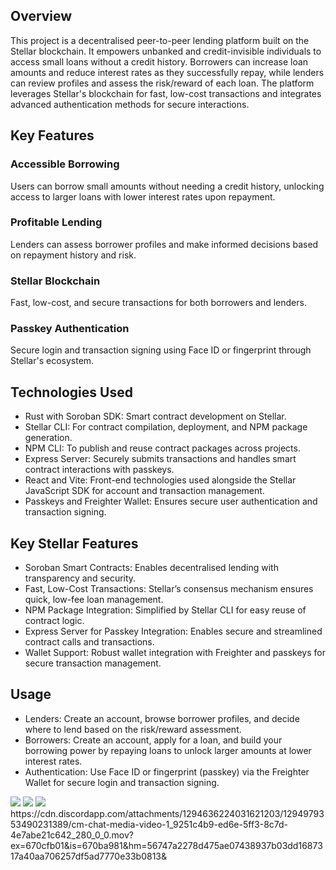 ## Overview
This project is a decentralised peer-to-peer lending platform built on the Stellar blockchain. It empowers unbanked and credit-invisible individuals to access small loans without a credit history. Borrowers can increase loan amounts and reduce interest rates as they successfully repay, while lenders can review profiles and assess the risk/reward of each loan. The platform leverages Stellar's blockchain for fast, low-cost transactions and integrates advanced authentication methods for secure interactions. 
## Key Features
### Accessible Borrowing
Users can borrow small amounts without needing a credit history, unlocking access to larger loans with lower interest rates upon repayment.
### Profitable Lending
Lenders can assess borrower profiles and make informed decisions based on repayment history and risk.
### Stellar Blockchain 
Fast, low-cost, and secure transactions for both borrowers and lenders.
### Passkey Authentication
Secure login and transaction signing using Face ID or fingerprint through Stellar's ecosystem.
## Technologies Used
- Rust with Soroban SDK: Smart contract development on Stellar.
- Stellar CLI: For contract compilation, deployment, and NPM package generation.
- NPM CLI: To publish and reuse contract packages across projects.
- Express Server: Securely submits transactions and handles smart contract interactions with passkeys.
- React and Vite: Front-end technologies used alongside the Stellar JavaScript SDK for account and transaction management.
- Passkeys and Freighter Wallet: Ensures secure user authentication and transaction signing.
## Key Stellar Features
- Soroban Smart Contracts: Enables decentralised lending with transparency and security.
- Fast, Low-Cost Transactions: Stellar’s consensus mechanism ensures quick, low-fee loan management.
- NPM Package Integration: Simplified by Stellar CLI for easy reuse of contract logic.
- Express Server for Passkey Integration: Enables secure and streamlined contract calls and transactions.
- Wallet Support: Robust wallet integration with Freighter and passkeys for secure transaction management.
## Usage
- Lenders: Create an account, browse borrower profiles, and decide where to lend based on the risk/reward assessment.
- Borrowers: Create an account, apply for a loan, and build your borrowing power by repaying loans to unlock larger amounts at lower interest rates.
- Authentication: Use Face ID or fingerprint (passkey) via the Freighter Wallet for secure login and transaction signing.
<img src="https://media.discordapp.net/attachments/1294636224031621203/1294979268991778846/image.png?ex=670cfaed&is=670ba96d&hm=5d3a93fcaec02f1f434861cd97bcca04cd48020441a6137671451126372d47cb&=&format=webp&quality=lossless&width=2160&height=1140">
<img src="https://media.discordapp.net/attachments/1294636224031621203/1294979269285511170/image.png?ex=670cfaed&is=670ba96d&hm=9c21f7d598c1242af4827ac1d3d725c30943b31b7fb03cef55474c71b3981031&=&format=webp&quality=lossless&width=2160&height=1144">
<img src="https://media.discordapp.net/attachments/1294636224031621203/1294979269767987210/image.png?ex=670cfaed&is=670ba96d&hm=cb35a6bf9586f2817add5f4df218d85a70c550fbe2bc811b4520906eafdbe739&=&format=webp&quality=lossless&width=2160&height=1124">
https://cdn.discordapp.com/attachments/1294636224031621203/1294979353490231389/cm-chat-media-video-1_9251c4b9-ed6e-5ff3-8c7d-4e7abe21c642_280_0_0.mov?ex=670cfb01&is=670ba981&hm=56747a2278d475ae07438937b03dd1687317a40aa706257df5ad7770e33b0813&
